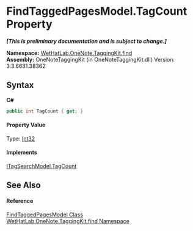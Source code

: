 # FindTaggedPagesModel.TagCount Property 
 _**\[This is preliminary documentation and is subject to change.\]**_

**Namespace:**&nbsp;<a href="0e3a8efd-07d2-1709-b1cd-709153222081">WetHatLab.OneNote.TaggingKit.find</a><br />**Assembly:**&nbsp;OneNoteTaggingKit (in OneNoteTaggingKit.dll) Version: 3.3.6631.38362

## Syntax

**C#**<br />
``` C#
public int TagCount { get; }
```


#### Property Value
Type: <a href="http://msdn2.microsoft.com/en-us/library/td2s409d" target="_blank">Int32</a>

#### Implements
<a href="b201f3f7-727f-fe31-b1de-c05ff324eeca">ITagSearchModel.TagCount</a><br />

## See Also


#### Reference
<a href="61df9a94-5b66-19be-5b06-1d28184da999">FindTaggedPagesModel Class</a><br /><a href="0e3a8efd-07d2-1709-b1cd-709153222081">WetHatLab.OneNote.TaggingKit.find Namespace</a><br />